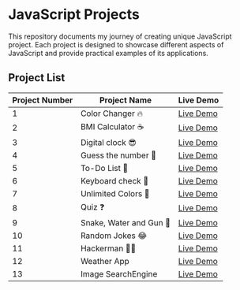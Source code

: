 
# JavaScript Projects

This repository documents my journey of creating unique JavaScript project. Each project is designed to showcase different aspects of JavaScript and provide practical examples of its applications.

## Project List
| Project Number  | Project Name           | Live Demo |
|-----------------|------------------------|-----------|
| 1               | Color Changer 🔥       | [Live Demo](https://javascript-projects-plum.vercel.app/1-colorChanger/index.html) |
| 2               | BMI Calculator ☕️     | [Live Demo](https://javascript-projects-plum.vercel.app/2-BMICalculator/index.html) |
| 3               | Digital clock 😎    | [Live Demo](https://javascript-projects-plum.vercel.app/3-digitalClock/index.html) |
| 4               | Guess the number 🤨    | [Live Demo](https://javascript-projects-plum.vercel.app/4-guessNumber/index.html) |
| 5               | To-Do List 👻    | [Live Demo](https://javascript-projects-plum.vercel.app/5-todo/index.html) |
| 6               | Keyboard check 👻    | [Live Demo](https://javascript-projects-plum.vercel.app/6-KeybordCheck/index.html) |
| 7               | Unlimited Colors 🧠    | [Live Demo](https://javascript-projects-plum.vercel.app/7-UnlimitedColors/index.html) |
| 8               | Quiz ❓                | [Live Demo](https://javascript-projects-plum.vercel.app/8-Quiz/index.html) |
| 9               | Snake, Water and Gun 🐍    | [Live Demo](https://javascript-projects-plum.vercel.app/9-SnakeWaterGun/index.html) |
| 10              | Random Jokes 😂                | [Live Demo](https://javascript-projects-plum.vercel.app/10-randomJokes/index.html) |
| 11              | Hackerman 👨‍💻                | [Live Demo](https://javascript-projects-plum.vercel.app/11-hackerman/index.html) |
| 12              | Weather App                | [Live Demo](https://javascript-projects-plum.vercel.app/11-hackerman/index.html) |
| 13              | Image SearchEngine                | [Live Demo](https://javascript-projects-plum.vercel.app/11-hackerman/index.html) |
